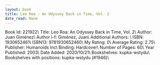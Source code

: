 ```yaml
---
layout: book
title: Leo Roa - An Odyssey Back in Time, Vol. 2
date_read: None
---
```


Book Id: 221922\ 
Title: Leo Roa: An Odyssey Back in Time, Vol. 2\ 
Author: Juan Giménez\ 
Author l-f: Giménez, Juan\ 
Additional Authors: \ 
ISBN: 1930652461\ 
ISBN13: 9781930652460\ 
My Rating: 0\ 
Average Rating: 2.75\ 
Publisher: Humanoids Inc\ 
Binding: Hardcover\ 
Number of Pages: 60\ 
Year Published: 2003\ 
Date Added: 2020/10/21\ 
Bookshelves: kupka-wstydu\ 
Bookshelves with positions: kupka-wstydu (#1946)\ 

